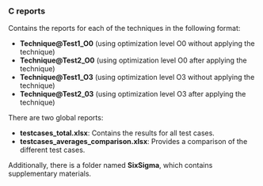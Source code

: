 ### C reports

Contains the reports for each of the techniques in the following format:
- **Technique@Test1_O0** (using optimization level O0 without applying the technique)
- **Technique@Test2_O0** (using optimization level O0 after applying the technique)
- **Technique@Test1_O3** (using optimization level O3 without applying the technique)
- **Technique@Test2_03** (using optimization level O3 after applying the technique)

There are two global reports:  
- **testcases_total.xlsx**: Contains the results for all test cases.
- **testcases_averages_comparison.xlsx**: Provides a comparison of the different test cases.

Additionally, there is a folder named **SixSigma**, which contains supplementary materials.